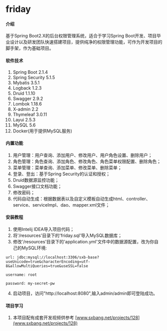 # friday

#### 介绍
基于Spring Boot2.X的后台权限管理系统，适合于学习Spring Boot开发、项目毕业设计以及研发团队快速搭建项目，提供纯净的权限管理功能，可作为开发项目的脚手架，作为基础项目。

#### 软件技术
1. Spring Boot 2.1.4
2. Spring Security 5.1.5
3. Mybatis 3.5.1
4. Logback 1.2.3
5. Druid 1.1.10
6. Swagger 2.9.2
7. Lombok 1.18.6
8. X-admin 2.2
9. Thymeleaf 3.0.11
10. Layui 2.5.3
11. MySQL 5.6
12. Docker(用于提供MySQL服务) 

#### 内置功能
1. 用户管理：用户查询、添加用户、修改用户、用户角色设置、删除用户；
2. 角色管理：角色查询、添加角色、修改角色、角色菜单权限配置、删除角色；
3. 菜单管理：菜单查询、添加菜单、修改菜单、删除菜单；
4. 登录、登出：基于Spring Security的认证和授权；
5. Druid数据源监控功能；
6. Swagger接口文档功能；
7. 修改密码；
8. 代码自动生成：根据数据表以及自定义模板自动生成html、controller、service、serviceImpl、dao、mapper.xml文件；

#### 安装教程

1. 使用Intelij IDEA导入项目代码；
2. 将'/resources'目录下的'friday.sql'导入MySQL数据库；
3. 修改'/resources'目录下的'application.yml'文件中的数据源配置，改为你自己的MySQL环境:

```
url: jdbc:mysql://localhost:3306/sxb-base?useUnicode=true&characterEncoding=utf-8&allowMultiQueries=true&useSSL=false

username: root

password: my-secret-pw
```

4. 启动项目，访问"http://localhost:8080",输入admin/admin即可登陆成功。

#### 项目学习

1. 本项目配有成套开发视频供参考 [www.sxbang.net/projects/128](www.sxbang.net/projects/128)

